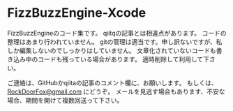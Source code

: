 # FizzBuzzEngine-Xcode
FizzBuzzEngineのコード集です。
qiitqの記事とは相違点があります。
コードの整理はあまり行われていません。
gitの管理は適当です。申し訳ないですが、私しか編集しないのでしっかりはしていません。
文章化されていないコードも書き込み中のコードも残っている場合があります。
適時削除して利用して下さい。

ご連絡は、GitHubかqiitaの記事のコメント欄に、お願いします。
もしくは、
RockDoorFox@gmail.com
にどうぞ。
メールを見逃す場合もあります、不安な場合、期間を開けて複数回送って下さい。
